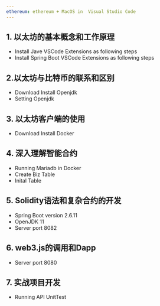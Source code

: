 ```yaml
---
ethereum: ethereum + MacOS in  Visual Studio Code 
---
```


## 1. 以太坊的基本概念和工作原理
* Install Jave VSCode Extensions as following steps
* Install Spring Boot VSCode Extensions as following steps

## 2.以太坊与比特币的联系和区别
* Download Install Openjdk
* Setting Openjdk

## 3. 以太坊客户端的使用
* Download Install Docker

## 4. 深入理解智能合约
*  Running Mariadb in Docker
*  Create Biz Table
*  Inital Table


## 5. Solidity语法和复杂合约的开发
* Spring Boot version 2.6.11 
* OpenJDK 11
* Server port 8082


## 6. web3.js的调用和Dapp
* Server port 8080

## 7. 实战项目开发 
*  Running API UnitTest
